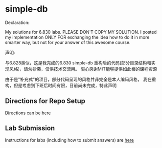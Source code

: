simple-db
=========

Declaration:

My solutions for 6.830 labs. PLEASE DON'T COPY MY SOLUTION.
I posted my implementation ONLY FOR exchanging the idea how to do it in more smarter way,
but not for your answer of this awesome course.

声明:

与6.828类似，这是我完成的6.830 simple-db 重构后的代码(部分目录结构和实现风格)，请勿抄袭，仅供技术交流用。
衷心感谢MIT能够提供如此棒的课程资源

由于是"补充式"的项目，部分代码呈现的风格并非完全是本人编码风格，
我在重构，但是考虑到下班后时间有限，目前尚未完成，特此声明

Directions for Repo Setup
-------------------------

Directions can be [here](https://github.com/MIT-DB-Class/course-info-2017)

Lab Submission
-----

Instructions for labs (including how to submit answers) are [here](https://github.com/MIT-DB-Class/course-info-2017)


